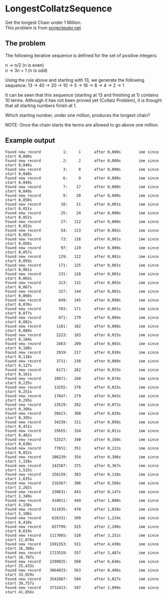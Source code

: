 # LongestCollatzSequence
 Get the longest Chain under 1 Million.  
 This problem is from [projecteuler.net](https://projecteuler.net/problem=14)
 
## The problem
The following iterative sequence is defined for the set of positive integers:

n → n/2 (n is even)  
n → 3n + 1 (n is odd)

Using the rule above and starting with 13, we generate the following sequence:
13 → 40 → 20 → 10 → 5 → 16 → 8 → 4 → 2 → 1

It can be seen that this sequence (starting at 13 and finishing at 1) contains 10 terms. Although it has not been proved yet (Collatz Problem), it is thought that all starting numbers finish at 1.

Which starting number, under one million, produces the longest chain?

NOTE: Once the chain starts the terms are allowed to go above one million.

## Example output
```
Found new record          1:     1		after 0,000s 		ime since start 0,000s
Found new record          2:     2		after 0,000s 		ime since start 0,046s
Found new record          3:     8		after 0,000s 		ime since start 0,048s
Found new record          6:     9		after 0,000s 		ime since start 0,049s
Found new record          7:    17		after 0,000s 		ime since start 0,049s
Found new record          9:    20		after 0,000s 		ime since start 0,050s
Found new record         18:    21		after 0,001s 		ime since start 0,051s
Found new record         25:    24		after 0,000s 		ime since start 0,052s
Found new record         27:   112		after 0,000s 		ime since start 0,053s
Found new record         54:   113		after 0,002s 		ime since start 0,055s
Found new record         73:   116		after 0,001s 		ime since start 0,056s
Found new record         97:   119		after 0,000s 		ime since start 0,057s
Found new record        129:   122		after 0,001s 		ime since start 0,059s
Found new record        171:   125		after 0,001s 		ime since start 0,061s
Found new record        231:   128		after 0,001s 		ime since start 0,063s
Found new record        313:   131		after 0,003s 		ime since start 0,067s
Found new record        327:   144		after 0,001s 		ime since start 0,068s
Found new record        649:   145		after 0,008s 		ime since start 0,076s
Found new record        703:   171		after 0,001s 		ime since start 0,077s
Found new record        871:   179		after 0,004s 		ime since start 0,082s
Found new record       1161:   182		after 0,006s 		ime since start 0,089s
Found new record       2223:   183		after 0,015s 		ime since start 0,104s
Found new record       2463:   209		after 0,003s 		ime since start 0,108s
Found new record       2919:   217		after 0,010s 		ime since start 0,118s
Found new record       3711:   238		after 0,009s 		ime since start 0,127s
Found new record       6171:   262		after 0,033s 		ime since start 0,161s
Found new record      10971:   268		after 0,074s 		ime since start 0,235s
Found new record      13255:   276		after 0,015s 		ime since start 0,251s
Found new record      17647:   279		after 0,043s 		ime since start 0,295s
Found new record      23529:   282		after 0,071s 		ime since start 0,366s
Found new record      26623:   308		after 0,029s 		ime since start 0,395s
Found new record      34239:   311		after 0,056s 		ime since start 0,451s
Found new record      35655:   324		after 0,011s 		ime since start 0,462s
Found new record      52527:   340		after 0,168s 		ime since start 0,630s
Found new record      77031:   351		after 0,222s 		ime since start 0,852s
Found new record     106239:   354		after 0,306s 		ime since start 1,158s
Found new record     142587:   375		after 0,367s 		ime since start 1,525s
Found new record     156159:   383		after 0,110s 		ime since start 1,635s
Found new record     216367:   386		after 0,566s 		ime since start 2,202s
Found new record     230631:   443		after 0,147s 		ime since start 2,349s
Found new record     410011:   449		after 1,808s 		ime since start 4,158s
Found new record     511935:   470		after 1,028s 		ime since start 5,186s
Found new record     626331:   509		after 1,224s 		ime since start 6,410s
Found new record     837799:   525		after 2,208s 		ime since start 8,619s
Found new record    1117065:   528		after 3,251s 		ime since start 11,870s
Found new record    1501353:   531		after 4,430s 		ime since start 16,300s
Found new record    1723519:   557		after 2,487s 		ime since start 18,787s
Found new record    2298025:   560		after 6,646s 		ime since start 25,433s
Found new record    3064033:   563		after 8,496s 		ime since start 33,929s
Found new record    3542887:   584		after 5,827s 		ime since start 39,757s
Found new record    3732423:   597		after 2,099s 		ime since start 41,856s
```
